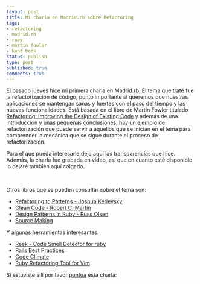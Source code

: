 ```yaml
---
layout: post
title: Mi charla en Madrid.rb sobre Refactoring
tags:
- refactoring
- madrid.rb
- ruby
- martin fowler
- kent beck
status: publish
type: post
published: true
comments: true
---
```



El pasado jueves hice mi primera charla en Madrid.rb. El tema que traté fue la refactorización de código, punto importante si queremos que nuestras aplicaciones se mantengan sanas y fuertes con el paso del tiempo y las nuevas funcionalidades. Está basada en el libro de Martin Fowler titulado [Refactoring: Improving the Design of Existing Code](http://www.amazon.com/Refactoring-Improving-Design-Existing-Code/dp/0201485672) y además de una introducción y unas pequeñas conclusiones, hay un ejemplo de refactorización que puede servir a aquellos que se inician en el tema para comprender la mecánica que se sigue durante el proceso de refactorización.

Para el que pueda interesarle dejo aquí las transparencias que hice. Además, la charla fue grabada en vídeo, así que en cuanto esté disponible lo dejaré también aquí colgado.
<br/>
<script async class="speakerdeck-embed" data-id="508a5734a820520002026ed8" data-ratio="1.3333333333333333" src="//speakerdeck.com/assets/embed.js"></script>
<br/>

Otros libros que se pueden consultar sobre el tema son:

* [Refactoring to Patterns - Joshua Kerievsky](http://www.amazon.com/Refactoring-Patterns-Joshua-Kerievsky/dp/0321213351/ref=sr_1_1?s=books&ie=UTF8&qid=1351456510&sr=1-1&keywords=Refactoring+to+Patterns+-+Joshua+Kerievsky)
* [Clean Code - Robert C. Martin](http://www.amazon.com/Clean-Code-Handbook-Software-Craftsmanship/dp/0132350882/ref=sr_1_1?s=books&ie=UTF8&qid=1351456587&sr=1-1&keywords=Clean+Code+-+Robert+C.+Martin)
* [Design Patterns in Ruby - Russ Olsen](http://www.amazon.com/Design-Patterns-Ruby-Russ-Olsen/dp/0321490452/ref=sr_1_1?s=books&ie=UTF8&qid=1351456646&sr=1-1&keywords=Design+Patterns+in+Ruby+-+Russ+Olsen)
* [Source Making](http://sourcemaking.com/refactoring)


Y algunas herramientas interesantes:

* [Reek - Code Smell Detector for ruby](https://github.com/troessner/reek)
* [Rails Best Practices](http://rails-bestpractices.com)
* [Code Climate](http://codeclimate.com)
* [Ruby Refactoring Tool for Vim](https://github.com/ecomba/vim-ruby-refactoring)

Si estuviste allí por favor [puntúa](http://speakerrate.com/talks/17991-making-tastier-code-through-refactoring) esta charla:
<br/>
<script src="http://speakerrate.com/talks/17991/widget.js" id="speakerrate-widget-17991"></script>
